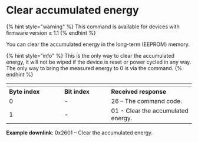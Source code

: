 # Clear accumulated energy

{% hint style="warning" %}
This command is available for devices with firmware version ≥ 1.1
{% endhint %}

You can clear the accumulated energy in the long-term (EEPROM) memory.

{% hint style="info" %}
This is the only way to clear the accumulated energy, it will not be wiped if the device is reset or power cycled in any way. The only way to bring the measured energy to 0 is via the command.
{% endhint %}

<table><thead><tr><th width="134"></th><th width="111"></th><th></th></tr></thead><tbody><tr><td><strong>Byte index</strong></td><td><strong>Bit index</strong></td><td><strong>Received response</strong></td></tr><tr><td>0</td><td>-</td><td>26 – The command code.</td></tr><tr><td>1</td><td>-</td><td>01 - Clear the accumulated energy.</td></tr></tbody></table>

**Example downlink**: 0x2601 – Clear the accumulated energy.
